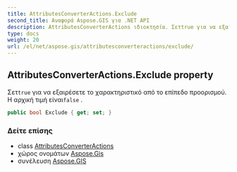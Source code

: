 ```yaml
---
title: AttributesConverterActions.Exclude
second_title: Αναφορά Aspose.GIS για .NET API
description: AttributesConverterActions ιδιοκτησία. Σετtrue για να εξαιρέσετε το χαρακτηριστικό από το επίπεδο προορισμού. Η αρχική τιμή είναιfalse .
type: docs
weight: 20
url: /el/net/aspose.gis/attributesconverteractions/exclude/
---
```

## AttributesConverterActions.Exclude property

Σετ`true` για να εξαιρέσετε το χαρακτηριστικό από το επίπεδο προορισμού. Η αρχική τιμή είναι`false` .

```csharp
public bool Exclude { get; set; }
```

### Δείτε επίσης

* class [AttributesConverterActions](../)
* χώρος ονομάτων [Aspose.Gis](../../attributesconverteractions/)
* συνέλευση [Aspose.GIS](../../../)


